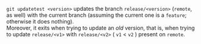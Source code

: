 ```git updatetest <version>``` updates the branch ```release/<version>``` (```remote```, as well) with the current branch (assuming the current one is a ```feature```; otherwise it does nothing).<br>
Moreover, it exits when trying to update an <i>old</i> version, that is, when trying to update ```release/<v1>``` with ```release/<v2>``` ( ```v1``` < ```v2``` ) present on ```remote```.
